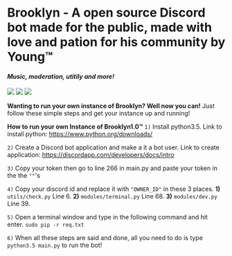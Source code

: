 # Brooklyn - A open source Discord bot made for the public, made with love and pation for his community by Young:tm:
#### *Music, moderation, utitily and more!*
[<img src="https://img.shields.io/badge/Support-me!-orange.svg">](https://www.patreon.com/_brooklyn)  [<img src="https://img.shields.io/badge/discord-py-blue.svg">](https://github.com/Rapptz/discord.py) [<img src="https://discordapp.com/api/guilds/133049272517001216/widget.png?style=shield">](https://discord.gg/fmuvSX9)


**Wanting to run your own instance of Brooklyn? Well now you can!**
Just follow these simple steps and get your instance up and running!

**How to run your own Instance of Brooklyn1.0:tm:**
`1)` Install python3.5.
Link to install python: <https://www.python.org/downloads/>

`2)` Create a Discord bot application and make a it a bot user.
Link to create application: <https://discordapp.com/developers/docs/intro>

`3)` Copy your token then go to line 266 in main.py and paste your token in the the `""`'s

`4)` Copy your discord id and replace it with `"OWNER_ID"` in these 3 places.
**1)** `utils/check.py` Line 6.
**2)** `modules/terminal.py` Line 68.
**3)** `modules/dev.py` Line 39.

`5)` Open a terminal window and type in the following command and hit enter. `sudo pip -r req.txt`

`6)` When all these steps are said and done, all you need to do is type `python3.5 main.py` to run the bot!
